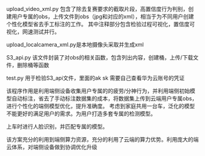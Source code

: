upload_video_xml.py  包含了除去复赛要求的截取片段，高置信度行为判别，创建用户专属的obs，上传文件到obs（jpg和对应的xml），相当于为不同用户创建个性化模型省去手工标注的工作。
其中注释部分包含检验过程可视化，置信度可视化，网速测试并行。

upload_localcamera_xml.py是本地摄像头采取并生成xml

S3_api.py  该文件封装了对obs的相关函数，包含列出内容，创建桶，上传/下载文件，删除桶等函数

test.py  用于检验S3_api文件，里面的ak  sk 需要自己查看华为云账号的凭证

该程序作用是利用端侧设备收集用户专属的的疲劳/分神行为，并利用端侧初始模型自动标注，省去了手动标注数据集的成本，将数据集上传到云端用户专属obs，进行个性化的端侧模型优化，提升准确度。
考虑到家庭共用一台车，泛化的模型不能更好的满足用户的需求。为用户打造多套专属的检测模型。

上车时进行人脸识别，并匹配专属的模型。

该方案充分的利用到端侧算力资源，充分的利用了云端的算力优势。利用庞大的端云体系，对端侧设备做到协调优化升级
